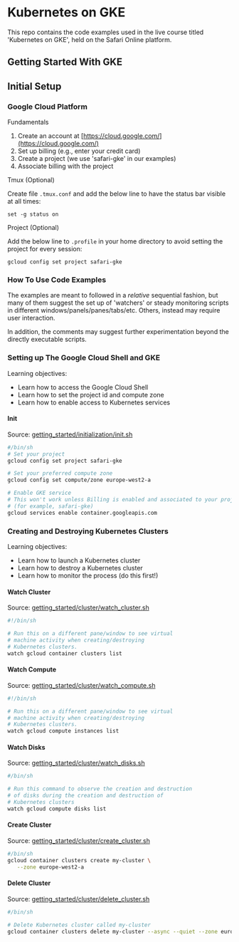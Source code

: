 # Kubernetes on GKE

This repo contains the code examples used in the live course 
titled 'Kubernetes on GKE', held on the Safari Online platform.

## Getting Started With GKE

## Initial Setup

### Google Cloud Platform

Fundamentals

1. Create an account at [https://cloud.google.com/](https://cloud.google.com/)
2. Set up billing (e.g., enter your credit card)
3. Create a project (we use 'safari-gke' in our examples)
4. Associate billing with the project

Tmux (Optional)

Create file `.tmux.conf` and add the below line to have
the status bar visible at all times:

```
set -g status on
```

Project (Optional)

Add the below line to `.profile` in your home directory
to avoid setting the project for every session:

```
gcloud config set project safari-gke
```

### How To Use Code Examples

The examples are meant to followed in a _relative_ sequential
fashion, but many of them suggest the set up of 'watchers' or steady
monitoring scripts in different windows/panels/panes/tabs/etc. Others,
instead may require user interaction.

In addition, the comments may suggest further experimentation beyond
the directly executable scripts.


### Setting up The Google Cloud Shell and GKE

Learning objectives:

- Learn how to access the Google Cloud Shell
- Learn how to set the project id and compute zone
- Learn how to enable access to Kubernetes services

#### Init

Source: [getting_started/initialization/init.sh](getting_started/initialization/init.sh)

``` bash
#/bin/sh
# Set your project
gcloud config set project safari-gke

# Set your preferred compute zone
gcloud config set compute/zone europe-west2-a

# Enable GKE service
# This won't work unless Billing is enabled and associated to your project
# (for example, safari-gke)
gcloud services enable container.googleapis.com

```

### Creating and Destroying Kubernetes Clusters

Learning objectives:

- Learn how to launch a Kubernetes cluster
- Learn how to destroy a Kubernetes cluster
- Learn how to monitor the process (do this first!)

#### Watch Cluster

Source: [getting_started/cluster/watch_cluster.sh](getting_started/cluster/watch_cluster.sh)

``` bash
#!/bin/sh

# Run this on a different pane/window to see virtual
# machine activity when creating/destroying
# Kubernetes clusters.
watch gcloud container clusters list
```

#### Watch Compute

Source: [getting_started/cluster/watch_compute.sh](getting_started/cluster/watch_compute.sh)

``` bash
#!/bin/sh

# Run this on a different pane/window to see virtual
# machine activity when creating/destroying
# Kubernetes clusters.
watch gcloud compute instances list
```

#### Watch Disks

Source: [getting_started/cluster/watch_disks.sh](getting_started/cluster/watch_disks.sh)

``` bash
#/bin/sh

# Run this command to observe the creation and destruction
# of disks during the creation and destruction of 
# Kubernetes clusters
watch gcloud compute disks list
```

#### Create Cluster

Source: [getting_started/cluster/create_cluster.sh](getting_started/cluster/create_cluster.sh)

``` bash
#/bin/sh
gcloud container clusters create my-cluster \
   --zone europe-west2-a
```

#### Delete Cluster

Source: [getting_started/cluster/delete_cluster.sh](getting_started/cluster/delete_cluster.sh)

``` bash
#/bin/sh

# Delete Kubernetes cluster called my-cluster
gcloud container clusters delete my-cluster --async --quiet --zone europe-west2-a
```

